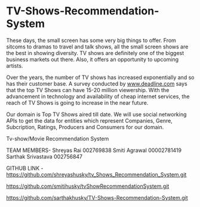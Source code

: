 # TV-Shows-Recommendation-System

These days, the small screen has some very big things to offer. From sitcoms to dramas to travel and talk shows, all the small screen shows are the best in showing diversity. TV shows are definitely one of the biggest business markets out there. Also, it offers an opportunity to upcoming artists.

Over the years, the number of TV shows has increased exponentially and so has their customer base. A survey conducted by www.deadline.com says that the top TV Shows can have 15-20 million viewership. With the advancement in technology and availability of cheap internet services, the reach of TV Shows is going to increase in the near future.

Our domain is Top TV Shows aired till date. We will use social networking APIs to get the data for entities which represent Companies, Genre, Subcription, Ratings,
Producers and Consumers for our domain.


Tv-show/Movie Recommendation System

TEAM MEMBERS-
Shreyas Rai 002769838
Smiti Agrawal 00002781419
Sarthak Srivastava 002756847


GITHUB LINK -
https://github.com/shreyashusky/tv_Shows_Recommendation_System.git

https://github.com/smitihusky/tvShowRecommendationSystem.git

https://github.com/sarthakhusky/TV-Shows-Recommendation-System.git
